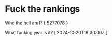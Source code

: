 # Fuck the rankings

Who the hell am I?
{ 5277078 }

What fucking year is it?
[ 2024-10-20T18:30:00Z ]
